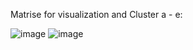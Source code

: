 Matrise for visualization and Cluster a - e:

![image](https://github.com/user-attachments/assets/e5bf7797-a9bc-46d9-8658-a116b6febba1)
![image](https://github.com/user-attachments/assets/657a00d7-cee5-48c0-bf80-9a632e6801ba)
